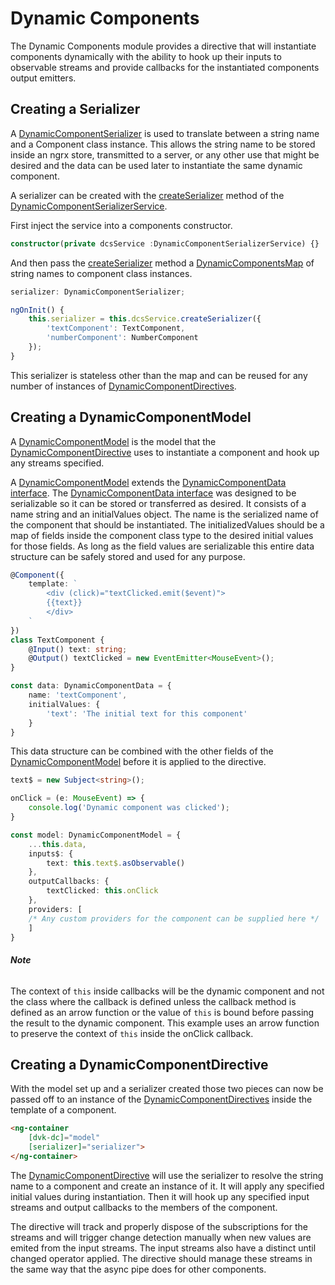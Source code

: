 # **Dynamic Components**

The Dynamic Components module provides a directive that will instantiate components dynamically with the ability to hook up their inputs to observable streams and provide callbacks for the instantiated components output emitters.

## **Creating a Serializer**

A [DynamicComponentSerializer](./interfaces/DynamicComponentSerializer.html) is used to translate between a string name and a Component class instance.  This allows the string name to be stored inside an ngrx store, transmitted to a server, or any other use that might be desired and the data can be used later to instantiate the same dynamic component.  

A serializer can be created with the [createSerializer](./injectables/DynamicComponentSerializerService.html#createSerializer) method of the [DynamicComponentSerializerService](./injectables/DynamicComponentSerializerService.html).  

First inject the service into a components constructor.

```ts
constructor(private dcsService :DynamicComponentSerializerService) {} 
```

And then pass the [createSerializer](./injectables/DynamicComponentSerializerService.html#createSerializer) method a [DynamicComponentsMap](./interfaces/DynamicComponentsMap.html) of string names to component class instances.

```ts
serializer: DynamicComponentSerializer;

ngOnInit() {
    this.serializer = this.dcsService.createSerializer({
        'textComponent': TextComponent,
        'numberComponent': NumberComponent
    });
}
```

This serializer is stateless other than the map and can be reused for any number of instances of [DynamicComponentDirectives](./directives/DynamicComponentDirective.html).

## **Creating a DynamicComponentModel**

A [DynamicComponentModel](./interfaces/DynamicComponentModel.html) is the model that the [DynamicComponentDirective](./directives/DynamicComponentDirective.html) uses to instantiate a component and hook up any streams specified.

A [DynamicComponentModel](./interfaces/DynamicComponentModel.html) extends the [DynamicComponentData interface](./interfaces/DynamicComponentData.html).  The [DynamicComponentData interface](./interfaces/DynamicComponentData.html) was designed to be serializable so it can be stored or transferred as desired.  It consists of a name string and an initialValues object.  The name is the serialized name of the component that should be instantiated.  The initializedValues should be a map of fields inside the component class type to the desired initial values for those fields.  As long as the field values are serializable this entire data structure can be safely stored and used for any purpose.

```ts
@Component({
    template: `
        <div (click)="textClicked.emit($event)">
        {{text}}
        </div>
    `
})
class TextComponent {
    @Input() text: string;
    @Output() textClicked = new EventEmitter<MouseEvent>();
}

const data: DynamicComponentData = {
    name: 'textComponent',
    initialValues: {
        'text': 'The initial text for this component'
    }
}
```

This data structure can be combined with the other fields of the [DynamicComponentModel](./interfaces/DynamicComponentModel.html) before it is applied to the directive.

```ts
text$ = new Subject<string>();

onClick = (e: MouseEvent) => {
    console.log('Dynamic component was clicked');
}

const model: DynamicComponentModel = {
    ...this.data,
    inputs$: {
        text: this.text$.asObservable()
    },
    outputCallbacks: {
        textClicked: this.onClick
    },
    providers: [
    /* Any custom providers for the component can be supplied here */
    ]
}
```

###### **Note**

The context of `this` inside callbacks will be the dynamic component and not the class where the callback is defined unless the callback method is defined as an arrow function or the value of `this` is bound before passing the result to the dynamic component.  This example uses an arrow function to preserve the context of `this` inside the onClick callback.

## **Creating a DynamicComponentDirective**

With the model set up and a serializer created those two pieces can now be passed off to an instance of the [DynamicComponentDirectives](./directives/DynamicComponentDirective.html) inside the template of a component.

```html
<ng-container 
    [dvk-dc]="model"
    [serializer]="serializer">
</ng-container>
```

The [DynamicComponentDirective](./directives/DynamicComponentDirective.html) will use the serializer to resolve the string name to a component and create an instance of it.  It will apply any specified initial values during instantiation.  Then it will hook up any specified input streams and output callbacks to the members of the component.

The directive will track and properly dispose of the subscriptions for the streams and will trigger change detection manually when new values are emited from the input streams.  The input streams also have a distinct until changed operator applied.  The directive should manage these streams in the same way that the async pipe does for other components.

